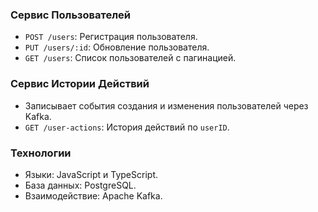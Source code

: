 ### Сервис Пользователей
- `POST /users`: Регистрация пользователя.
- `PUT /users/:id`: Обновление пользователя.
- `GET /users`: Список пользователей с пагинацией.

### Сервис Истории Действий
- Записывает события создания и изменения пользователей через Kafka.
- `GET /user-actions`: История действий по `userID`.

### Технологии
- Языки: JavaScript и TypeScript.
- База данных: PostgreSQL.
- Взаимодействие: Apache Kafka.